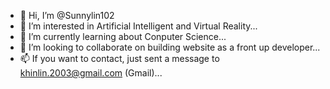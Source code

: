 - 👋 Hi, I’m @Sunnylin102
- 👀 I’m interested in Artificial Intelligent and Virtual Reality...
- 🌱 I’m currently learning about Conputer Science...
- 💞️ I’m looking to collaborate on building website as a front up developer...
- 📫 If you want to contact, just sent a message to khinlin.2003@gmail.com (Gmail)...

<!---
Sunnylin102/Sunnylin102 is a ✨ special ✨ repository because its `README.md` (this file) appears on your GitHub profile.
You can click the Preview link to take a look at your changes.
--->
